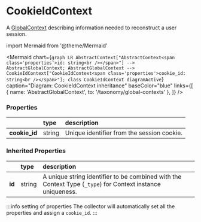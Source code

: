 # CookieIdContext

A [GlobalContext](/taxonomy/reference/global-contexts/overview.md) describing information needed to reconstruct a user session.

import Mermaid from '@theme/Mermaid'

<Mermaid chart={`
    graph LR
      AbstractContext["AbstractContext<span class='properties'>id: string<br /></span>"] --> AbstractGlobalContext;
      AbstractGlobalContext -->       CookieIdContext["CookieIdContext<span class='properties'>cookie_id: string<br /></span>"];
    class CookieIdContext diagramActive
  `}
  caption="Diagram: CookieIdContext inheritance"
  baseColor="blue"
  links={[
{ name: 'AbstractGlobalContext', to: '/taxonomy/global-contexts' },   ]}
/>

### Properties

|                | type   | description                                |
|:---------------|:-------|:-------------------------------------------|
| **cookie\_id** | string | Unique identifier from the session cookie. |
### Inherited Properties

|        | type   | description                                                                                                |
|:-------|:-------|:-----------------------------------------------------------------------------------------------------------|
| **id** | string | A unique string identifier to be combined with the Context Type (`_type`) for Context instance uniqueness. |

:::info setting of properties
The collector will automatically set all the properties and assign a `cookie_id`.
:::
